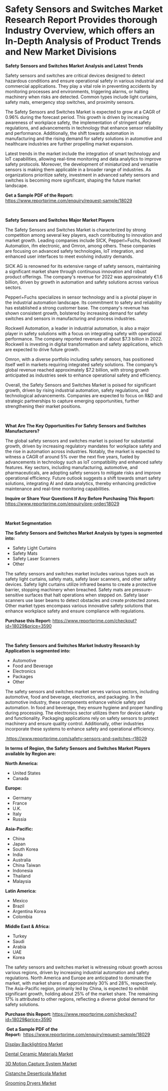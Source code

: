 <p><h1>Safety Sensors and Switches Market Research Report Provides thorough Industry Overview, which offers an In-Depth Analysis of Product Trends and New Market Divisions</h1></p><p><strong>Safety Sensors and Switches Market Analysis and Latest Trends</strong></p>
<p><p>Safety sensors and switches are critical devices designed to detect hazardous conditions and ensure operational safety in various industrial and commercial applications. They play a vital role in preventing accidents by monitoring processes and environments, triggering alarms, or halting machinery when risks are detected. Common types include light curtains, safety mats, emergency stop switches, and proximity sensors.</p><p>The Safety Sensors and Switches Market is expected to grow at a CAGR of 0.96% during the forecast period. This growth is driven by increasing awareness of workplace safety, the implementation of stringent safety regulations, and advancements in technology that enhance sensor reliability and performance. Additionally, the shift towards automation in manufacturing and the rising demand for safety solutions in automotive and healthcare industries are further propelling market expansion.</p><p>Latest trends in the market include the integration of smart technology and IoT capabilities, allowing real-time monitoring and data analytics to improve safety protocols. Moreover, the development of miniaturized and versatile sensors is making them applicable in a broader range of industries. As organizations prioritize safety, investment in advanced safety sensors and switches is becoming more significant, shaping the future market landscape.</p></p>
<p><strong>Get a Sample PDF of the Report:&nbsp;</strong> <a href="https://www.reportprime.com/enquiry/request-sample/18029?utm_campaign=13&utm_medium=2&utm_source=Github&utm_content=ia&utm_term=20112024&utm_id=safety-sensors-and-switches">https://www.reportprime.com/enquiry/request-sample/18029</a></p>
<p>&nbsp;</p>
<p><strong>Safety Sensors and Switches Major Market Players</strong></p>
<p><p>The Safety Sensors and Switches Market is characterized by strong competition among several key players, each contributing to innovation and market growth. Leading companies include SICK, Pepperl+Fuchs, Rockwell Automation, ifm electronic, and Omron, among others. These companies are focusing on advanced safety technologies, IoT integration, and enhanced user interfaces to meet evolving industry demands.</p><p>SICK AG is renowned for its extensive range of safety sensors, maintaining a significant market share through continuous innovation and robust product offerings. The company's revenue for 2022 was approximately €1.6 billion, driven by growth in automation and safety solutions across various sectors.</p><p>Pepperl+Fuchs specializes in sensor technology and is a pivotal player in the industrial automation landscape. Its commitment to safety and reliability has established a strong customer base. The company's revenue has shown consistent growth, bolstered by increasing demand for safety switches and sensors in manufacturing and process industries.</p><p>Rockwell Automation, a leader in industrial automation, is also a major player in safety solutions with a focus on integrating safety with operational performance. The company reported revenues of about $7.3 billion in 2022. Rockwell is investing in digital transformation and safety applications, which are expected to drive future growth.</p><p>Omron, with a diverse portfolio including safety sensors, has positioned itself well in markets requiring integrated safety solutions. The company’s global revenue reached approximately $7.2 billion, with strong growth anticipated as industries seek to enhance operational safety and efficiency.</p><p>Overall, the Safety Sensors and Switches Market is poised for significant growth, driven by rising industrial automation, safety regulations, and technological advancements. Companies are expected to focus on R&D and strategic partnerships to capture emerging opportunities, further strengthening their market positions.</p></p>
<p>&nbsp;</p>
<p><strong>What Are The Key Opportunities For Safety Sensors and Switches Manufacturers?</strong></p>
<p><p>The global safety sensors and switches market is poised for substantial growth, driven by increasing regulatory mandates for workplace safety and the rise in automation across industries. Notably, the market is expected to witness a CAGR of around 5% over the next five years, fueled by advancements in technology such as IoT compatibility and enhanced safety features. Key sectors, including manufacturing, automotive, and pharmaceuticals, are adopting safety sensors to mitigate risks and improve operational efficiency. Future outlook suggests a shift towards smart safety solutions, integrating AI and data analytics, thereby enhancing predictive maintenance and real-time monitoring capabilities.</p></p>
<p><strong>Inquire or Share Your Questions If Any Before Purchasing This Report:</strong> <a href="https://www.reportprime.com/enquiry/pre-order/18029?utm_campaign=13&utm_medium=2&utm_source=Github&utm_content=ia&utm_term=20112024&utm_id=safety-sensors-and-switches">https://www.reportprime.com/enquiry/pre-order/18029</a></p>
<p>&nbsp;</p>
<p><strong>Market Segmentation</strong></p>
<p><strong>The Safety Sensors and Switches Market Analysis by types is segmented into:</strong></p>
<p><ul><li>Safety Light Curtains</li><li>Safety Mats</li><li>Safety Laser Scanners</li><li>Other</li></ul></p>
<p><p>The safety sensors and switches market includes various types such as safety light curtains, safety mats, safety laser scanners, and other safety devices. Safety light curtains utilize infrared beams to create a protective barrier, stopping machinery when breached. Safety mats are pressure-sensitive surfaces that halt operations when stepped on. Safety laser scanners use laser beams to detect obstacles and create protected zones. Other market types encompass various innovative safety solutions that enhance workplace safety and ensure compliance with regulations.</p></p>
<p><strong>Purchase this Report:&nbsp;</strong><a href="https://www.reportprime.com/checkout?id=18029&price=3590&utm_campaign=13&utm_medium=2&utm_source=Github&utm_content=ia&utm_term=20112024&utm_id=safety-sensors-and-switches">https://www.reportprime.com/checkout?id=18029&price=3590</a></p>
<p>&nbsp;</p>
<p><strong>The Safety Sensors and Switches Market Industry Research by Application is segmented into:</strong></p>
<p><ul><li>Automotive</li><li>Food and Beverage</li><li>Electronics</li><li>Packages</li><li>Other</li></ul></p>
<p><p>The safety sensors and switches market serves various sectors, including automotive, food and beverage, electronics, and packaging. In the automotive industry, these components enhance vehicle safety and automation. In food and beverage, they ensure hygiene and proper handling during processing. The electronics sector utilizes them for device safety and functionality. Packaging applications rely on safety sensors to protect machinery and ensure quality control. Additionally, other industries incorporate these systems to enhance safety and operational efficiency.</p></p>
<p><a href="https://www.reportprime.com/safety-sensors-and-switches-r18029?utm_campaign=13&utm_medium=2&utm_source=Github&utm_content=ia&utm_term=20112024&utm_id=safety-sensors-and-switches">&nbsp;https://www.reportprime.com/safety-sensors-and-switches-r18029</a></p>
<p><strong>In terms of Region, the Safety Sensors and Switches Market Players available by Region are:</strong></p>
<p>
    <p> <strong> North America: </strong>
        <ul>
            <li>United States</li>
            <li>Canada</li>
        </ul>
        </p> 
    <p> <strong> Europe: </strong>
        <ul>
            <li>Germany</li>
            <li>France</li>
            <li>U.K.</li>
            <li>Italy</li>
            <li>Russia</li>
        </ul>
        </p> 
    <p> <strong> Asia-Pacific: </strong>
        <ul>
            <li>China</li>
            <li>Japan</li>
            <li>South Korea</li>
            <li>India</li>
            <li>Australia</li>
            <li>China Taiwan</li>
            <li>Indonesia</li>
            <li>Thailand</li>
            <li>Malaysia</li>
        </ul>
        </p> 
    <p> <strong> Latin America: </strong>
        <ul>
            <li>Mexico</li>
            <li>Brazil</li>
            <li>Argentina Korea</li>
            <li>Colombia</li>
        </ul>
        </p> 
    <p> <strong> Middle East & Africa: </strong>
        <ul>
            <li>Turkey</li>
            <li>Saudi</li>
            <li>Arabia</li>
            <li>UAE</li>
            <li>Korea</li>
        </ul>
    </p>
    </p>
<p><p>The safety sensors and switches market is witnessing robust growth across various regions, driven by increasing industrial automation and safety regulations. North America and Europe are anticipated to dominate the market, with market shares of approximately 30% and 28%, respectively. The Asia-Pacific region, primarily led by China, is expected to exhibit significant growth, holding about 25% of the market share. The remaining 17% is attributed to other regions, reflecting a diverse global demand for safety solutions.</p></p>
<p><strong>Purchase this Report: </strong><a href="https://www.reportprime.com/checkout?id=18029&price=3590&utm_campaign=13&utm_medium=2&utm_source=Github&utm_content=ia&utm_term=20112024&utm_id=safety-sensors-and-switches">https://www.reportprime.com/checkout?id=18029&price=3590</a></p>
<p>&nbsp;<strong>Get a Sample PDF of the Report:&nbsp;&nbsp;</strong><a href="https://www.reportprime.com/enquiry/request-sample/18029?utm_campaign=13&utm_medium=2&utm_source=Github&utm_content=ia&utm_term=20112024&utm_id=safety-sensors-and-switches">https://www.reportprime.com/enquiry/request-sample/18029</a></p>
<p><strong></strong></p>
<p><p><a href="https://github.com/MarciaRunte/Market-Research-Report-List-1/blob/main/display-backlighting-market.md?utm_campaign=13&utm_medium=2&utm_source=Github&utm_content=ia&utm_term=20112024&utm_id=safety-sensors-and-switches">Display Backlighting Market</a></p><p><a href="https://www.linkedin.com/pulse/comprehensive-report-dental-ceramic-materials-market-new-trends-eel9e?utm_campaign=13&utm_medium=2&utm_source=Github&utm_content=ia&utm_term=20112024&utm_id=safety-sensors-and-switches">Dental Ceramic Materials Market</a></p><p><a href="https://github.com/Chiragrp22/Market-Research-Report-List-6/blob/main/3d-motion-capture-system-market.md?utm_campaign=13&utm_medium=2&utm_source=Github&utm_content=ia&utm_term=20112024&utm_id=safety-sensors-and-switches">3D Motion Capture System Market</a></p><p><a href="https://issuu.com/reportprime-2/docs/cistanche-deserticola-market-size-2_43df9d589c291c?utm_campaign=13&utm_medium=2&utm_source=Github&utm_content=ia&utm_term=20112024&utm_id=safety-sensors-and-switches">Cistanche Deserticola Market</a></p><p><a href="https://www.linkedin.com/pulse/exploring-growth-potential-grooming-dryers-market-key-insights-unyxe?utm_campaign=13&utm_medium=2&utm_source=Github&utm_content=ia&utm_term=20112024&utm_id=safety-sensors-and-switches">Grooming Dryers Market</a></p></p>